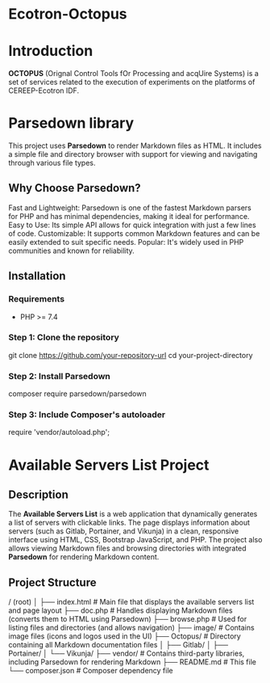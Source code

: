 # Ecotron-Octopus

# Introduction

**OCTOPUS** (Orignal Control Tools fOr Processing and acqUire Systems) is a set of services related to the execution of experiments on the platforms of CEREEP-Ecotron IDF.


# Parsedown library
This project uses **Parsedown** to render Markdown files as HTML. It includes a simple file and directory browser with support for viewing and navigating through various file types.

## Why Choose Parsedown?

Fast and Lightweight: Parsedown is one of the fastest Markdown parsers for PHP and has minimal dependencies, making it ideal for performance.
Easy to Use: Its simple API allows for quick integration with just a few lines of code.
Customizable: It supports common Markdown features and can be easily extended to suit specific needs.
Popular: It's widely used in PHP communities and known for reliability.

## Installation

### Requirements

- PHP >= 7.4

### Step 1: Clone the repository

git clone https://github.com/your-repository-url
cd your-project-directory

### Step 2: Install Parsedown

composer require parsedown/parsedown

### Step 3: Include Composer's autoloader

require 'vendor/autoload.php';


# Available Servers List Project

## Description

The **Available Servers List** is a web application that dynamically generates a list of servers with clickable links. The page displays information about servers (such as Gitlab, Portainer, and Vikunja) in a clean, responsive interface using HTML, CSS, Bootstrap JavaScript, and PHP. The project also allows viewing Markdown files and browsing directories with integrated **Parsedown** for rendering Markdown content.

## Project Structure

/ (root)
│
├── index.html            # Main file that displays the available servers list and page layout
├── doc.php               # Handles displaying Markdown files (converts them to HTML using Parsedown)
├── browse.php            # Used for listing files and directories (and allows navigation)
├── image/                # Contains image files (icons and logos used in the UI)
├── Octopus/              # Directory containing all Markdown documentation files
│   ├── Gitlab/
│   ├── Portainer/
│   └── Vikunja/
├── vendor/               # Contains third-party libraries, including Parsedown for rendering Markdown
├── README.md             # This file
└── composer.json         # Composer dependency file


